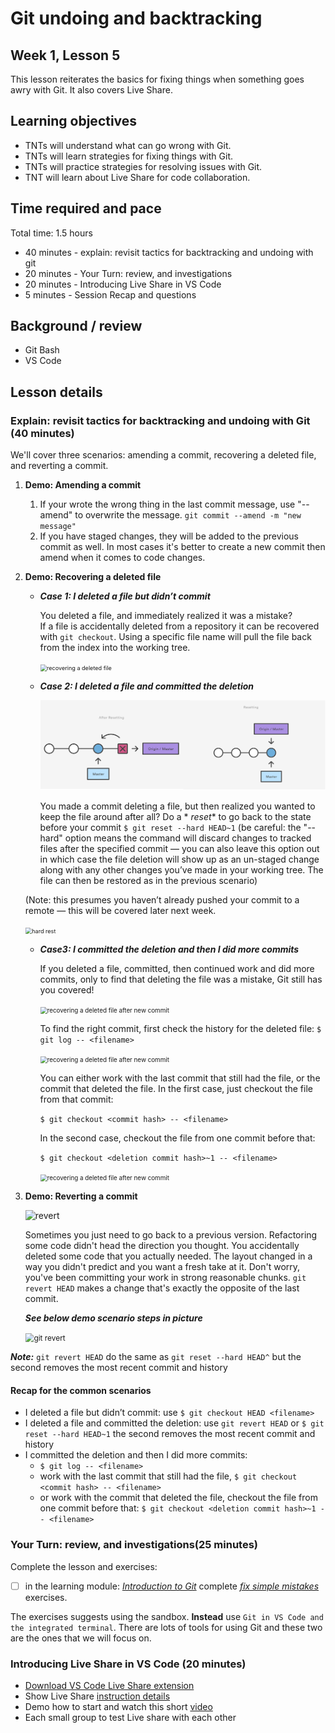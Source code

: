 # Git undoing and backtracking

## Week 1, Lesson 5

This lesson reiterates the basics for fixing things when something goes awry with Git. It also covers Live Share.

## Learning objectives

* TNTs will understand what can go wrong with Git.
* TNTs will learn strategies for fixing things with Git.
* TNTs will practice strategies for resolving issues with Git.
* TNT will learn about Live Share for code collaboration.

## Time required and pace

Total time: 1.5 hours

* 40 minutes - explain: revisit tactics for backtracking and undoing with git
* 20 minutes - Your Turn: review, and investigations
* 20 minutes - Introducing Live Share in VS Code
* 5 minutes - Session Recap and questions

## Background / review

* Git Bash
* VS Code

## Lesson details

### Explain: revisit tactics for backtracking and undoing with Git (40 minutes)

We'll cover three scenarios: amending a commit, recovering a deleted file, and reverting a commit.

1. **Demo: Amending a commit**
    1. If your wrote the wrong thing in the last commit message, use "--amend" to overwrite the message. `git commit --amend -m "new message"`
    2. If you have staged changes, they will be added to the previous commit as well. In most cases it's better to create a new commit then amend when it comes to code changes.

2. **Demo: Recovering a deleted file**
    * ***Case 1: I deleted a file but didn’t commit***
  
      You deleted a file, and immediately realized it was a mistake?  
      If a file is accidentally deleted from a repository it can be recovered with `git checkout`. Using a specific file name will pull the file back from the index into the working tree.

      <img src="https://github.com/tnt-summer-academy/Curriculum-2022/blob/main/Week%201/images/[ENG1.5]recovering-a-deleted-file.png" alt="recovering a deleted file" style="zoom:65%;" />


    * ***Case 2: I deleted a file and committed the deletion***
    
        ![resetting](./images/[ENG1.5]-resetting.png)
    
        You made a commit deleting a file, but then realized you wanted to keep the file around after all? 
        Do a * *reset** to go back to the state before your commit `$ git reset --hard HEAD~1` (be careful: the "--hard" option means the command will discard changes to tracked files after the specified commit — you can also leave this option out in which case the file deletion will show up as an un-staged change along with any other changes you’ve made in your working tree. The file can then be restored as in the previous scenario)

    (Note: this presumes you haven’t already pushed your commit to a remote — this will be covered later next week.
    
    <img src="https://github.com/tnt-summer-academy/Curriculum-2022/blob/main/Week%201/images/[ENG1.5]recovering-a-deleted-file-aftercommit.png" alt="hard rest" style="zoom:65%;" />
    
    * ***Case3: I committed the deletion and then I did more commits***
  
      If you deleted a file, committed, then continued work and did more commits, only to find that deleting the file was a mistake, Git still has you covered! 
      
      <img src="https://github.com/tnt-summer-academy/Curriculum-2022/blob/main/Week%201/images/[ENG1.5]recover-deleted-after-newcommit-p1.png" alt="recovering a deleted file after new commit" style="zoom:70%;" />
      
      To find the right commit, first check the history for the deleted file: `$ git log -- <filename>` 
    
      <img src="https://github.com/tnt-summer-academy/Curriculum-2022/blob/main/Week%201/images/[ENG1.5]-hash-for-needed-file.png" alt="recovering a deleted file after new commit" style="zoom:70%;" />
    
      You can either work with the last commit that still had the file, or the commit that deleted the file. In the first case, just checkout the file from that commit: 
    
      `$ git checkout <commit hash> -- <filename>`
    
      In the second case, checkout the file from one commit before that:
    
      `$ git checkout <deletion commit hash>~1 -- <filename>`
    
      <img src="https://github.com/tnt-summer-academy/Curriculum-2022/blob/main/Week%201/images/[ENG1.5]recover-deleted-after-newcommit-p2.png" alt="recovering a deleted file after new commit" style="zoom:70%;" />

3. **Demo: Reverting a commit**

   ![revert](https://github.com/tnt-summer-academy/Curriculum/blob/main/Week%201/images/[ENG1.5]-revert.png)

    Sometimes you just need to go back to a previous version. Refactoring some code didn't head the direction you thought. You accidentally deleted some code that you actually needed. The layout changed in a way you didn't predict and you want a fresh take at it. Don't worry, you've been committing your work in strong reasonable chunks.
    `git revert HEAD` makes a change that's exactly the opposite of the last commit.

    ***See below demo scenario steps in picture***

    <img src="https://github.com/tnt-summer-academy/Curriculum-2022/blob/main/Week%201/images/[ENG1.5]gitRevert.png" alt="git revert" style="zoom:85%;" /> 

***Note:*** `git revert HEAD` do the same as `git reset --hard HEAD^` but the second removes the most recent commit and history

#### Recap for the common scenarios

* I deleted a file but didn’t commit: use `$ git checkout HEAD <filename>`
* I deleted a file and committed the deletion: use `git revert HEAD` or `$ git reset --hard HEAD~1` the second removes the most recent commit and history
* I committed the deletion and then I did more commits: 
  * `$ git log -- <filename>` 
  * work with the last commit that still had the file, `$ git checkout <commit hash> -- <filename>`
  * or work with the commit that deleted the file, checkout the file from one commit before that: `$ git checkout <deletion commit hash>~1 -- <filename>`

### Your Turn: review, and investigations(25 minutes)

Complete the lesson and exercises: 
* [ ] in the learning module: [_Introduction to Git_](https://docs.microsoft.com/en-us/learn/modules/intro-to-git/) complete [_fix simple mistakes_](https://docs.microsoft.com/en-us/learn/modules/intro-to-git/6-fix-simple-mistakes) exercises.

The exercises suggests using the sandbox. **Instead** use `Git in VS Code and the integrated terminal`. There are lots of tools for using Git and these two are the ones that we will focus on.

### Introducing Live Share in VS Code (20 minutes)

* [Download VS Code Live Share extension](https://marketplace.visualstudio.com/items?itemName=MS-vsliveshare.vsliveshare-pack)
* Show Live Share [instruction details](https://github.com/tnt-summer-academy/Curriculum/blob/main/Reference/VSCode_Live_Share.md)
* Demo how to start and watch this short [video](https://www.youtube.com/watch?v=9QXwSg9-2qQ&feature=emb_title)
* Each small group to test Live share with each other
